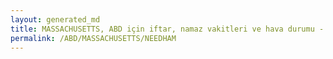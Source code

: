 ```yaml
---
layout: generated_md
title: MASSACHUSETTS, ABD için iftar, namaz vakitleri ve hava durumu - ilçe/eyalet seç
permalink: /ABD/MASSACHUSETTS/NEEDHAM
---
```


<script type="text/javascript">
  var country = ABD;
  var city = MASSACHUSETTS;
  var state = NEEDHAM;
  var lat = 72;
  var lon = 21;
</script>
